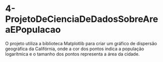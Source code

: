 # 4-ProjetoDeCienciaDeDadosSobreAreaEPopulacao
O projeto utiliza a biblioteca Matplotlib para criar um gráfico de dispersão geográfica da Califórnia, onde a cor dos pontos indica a população logarítmica e o tamanho dos pontos representa a área da cidade.
